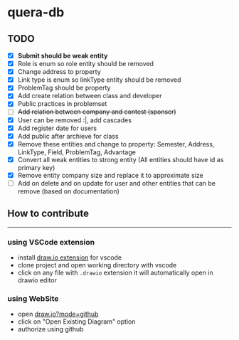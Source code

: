 # quera-db
## TODO
- [X] **Submit should be weak entity**
- [X] Role is enum so role entity should be removed
- [X] Change address to property
- [X] Link type is enum so linkType entity should be removed 
- [X] ProblemTag should be property
- [X] Add create relation between class and developer
- [X] Public practices in problemset
- [ ] ~~Add relation between company and contest (sponser)~~
- [X] User can be removed :|, add cascades
- [X] Add register date for users
- [X] Add public after archieve for class
- [X] Remove these entities and change to property: Semester, Address, LinkType, Field, ProblemTag, Advantage
- [X] Convert all weak entities to strong entity (All entities should have id as primary key)
- [X] Remove entity company size and replace it to approximate size
- [ ] Add on delete and on update for user and other entities that can be remove (based on documentation)

## How to contribute
---
### using VSCode extension
- install [draw.io extension](https://marketplace.visualstudio.com/items?itemName=hediet.vscode-drawio) for vscode
- clone project and open working directory with vscode
- click on any file with `.drawio` extension it will automatically open in drawio editor
### using WebSite
- open [draw.io?mode=github](https://draw.io/?mode=github)
- click on "Open Existing Diagram" option
- authorize using github
